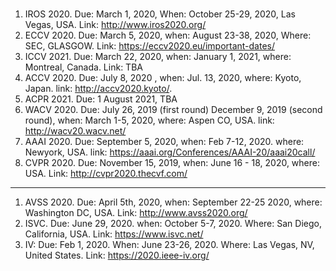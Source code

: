 # 

1. IROS 2020. Due: March 1, 2020, When: October 25-29, 2020, Las Vegas, USA. Link: http://www.iros2020.org/
1. ECCV 2020. Due: March 5, 2020, when: August 23-38, 2020, Where: SEC, GLASGOW.  Link: https://eccv2020.eu/important-dates/
1. ICCV 2021. Due: 	March 22, 2020, when: January 1, 2021, where: Montreal, Canada. Link: TBA
1. ACCV 2020. Due: July 8, 2020 , when: Jul. 13, 2020, where: Kyoto, Japan. link: http://accv2020.kyoto/. 
1. ACPR 2021. Due: 1 August 2021, TBA
1. WACV 2020. Due: July 26, 2019 (first round) December 9, 2019 (second round), when: March 1-5, 2020, where: Aspen CO, USA. link: http://wacv20.wacv.net/
1. AAAI 2020. Due: September 5, 2020, when: Feb 7-12, 2020. where: Newyork, USA. link: https://aaai.org/Conferences/AAAI-20/aaai20call/
1. CVPR 2020. Due: November 15, 2019, when: June 16 - 18, 2020, where: USA. Link: http://cvpr2020.thecvf.com/ 

---
1. AVSS 2020. Due: April 5th, 2020, when: September 22-25 2020, where: Washington DC, USA. Link: http://www.avss2020.org/
1. ISVC. Due: June 29, 2020. when: October 5-7, 2020. Where: San Diego, California, USA. Link: https://www.isvc.net/
1. IV: Due: Feb 1, 2020. When: June 23-26, 2020. Where:  Las Vegas, NV, United States. Link: https://2020.ieee-iv.org/

